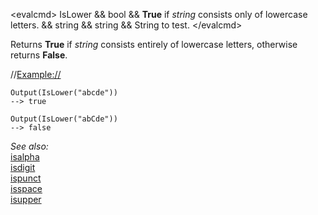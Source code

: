 \<evalcmd\> IsLower && bool && **True** if *string* consists only of lowercase letters. && string && string && String to test. \</evalcmd\>

Returns **True** if *string* consists entirely of lowercase letters, otherwise returns **False**.

//<Example://>

    Output(IsLower("abcde"))
    --> true

    Output(IsLower("abCde"))
    --> false

*See also:*  
[isalpha](isalpha.md)  
[isdigit](isdigit.md)  
[ispunct](ispunct.md)  
[isspace](isspace.md)  
[isupper](isupper.md)  

